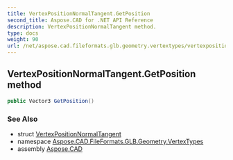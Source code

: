 ```yaml
---
title: VertexPositionNormalTangent.GetPosition
second_title: Aspose.CAD for .NET API Reference
description: VertexPositionNormalTangent method. 
type: docs
weight: 90
url: /net/aspose.cad.fileformats.glb.geometry.vertextypes/vertexpositionnormaltangent/getposition/
---
```

## VertexPositionNormalTangent.GetPosition method

```csharp
public Vector3 GetPosition()
```

### See Also

* struct [VertexPositionNormalTangent](../)
* namespace [Aspose.CAD.FileFormats.GLB.Geometry.VertexTypes](../../vertexpositionnormaltangent/)
* assembly [Aspose.CAD](../../../)


